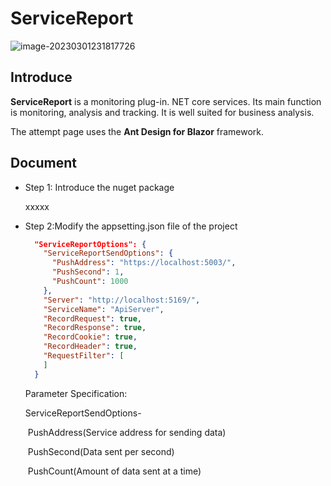 # ServiceReport

![image-20230301231817726](C:\Users\qianc\AppData\Roaming\Typora\typora-user-images\image-20230301231817726.png)



## Introduce

**ServiceReport** is a monitoring plug-in. NET core services. Its main function is monitoring, analysis and tracking. It is well suited for business analysis. 

The attempt page uses the **Ant Design for Blazor** framework.

## Document ##

* Step 1: Introduce the nuget package

  xxxxx

* Step 2:Modify the appsetting.json file of the project

  ```json
    "ServiceReportOptions": {
      "ServiceReportSendOptions": {
        "PushAddress": "https://localhost:5003/",
        "PushSecond": 1,
        "PushCount": 1000
      },
      "Server": "http://localhost:5169/",
      "ServiceName": "ApiServer",
      "RecordRequest": true,
      "RecordResponse": true,
      "RecordCookie": true,
      "RecordHeader": true,
      "RequestFilter": [
      ]
    }
  ```

  Parameter Specification:

  ServiceReportSendOptions-

  ​	PushAddress(Service address for sending data)

  ​	PushSecond(Data sent per second)

  ​	PushCount(Amount of data sent at a time)

